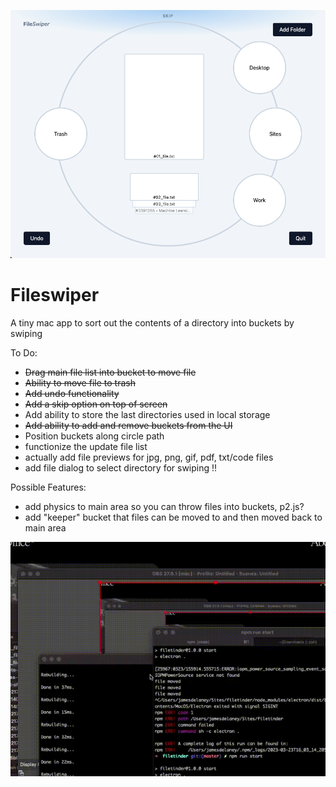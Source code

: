 ![Fileswiper](https://github.com/jamesdelaneyie/fileswiper/blob/master/progress_gifs/fileswiper-progress-1.png)

# Fileswiper

A tiny mac app to sort out the contents of a directory into buckets by swiping

To Do:
- ~~Drag main file list into bucket to move file~~
- ~~Ability to move file to trash~~
- ~~Add undo functionality~~
- ~~Add a skip option on top of screen~~
- Add ability to store the last directories used in local storage
- ~~Add ability to add and remove buckets from the UI~~
- Position buckets along circle path
- functionize the update file list
- actually add file previews for jpg, png, gif, pdf, txt/code files
- add file dialog to select directory for swiping !! 

Possible Features:
- add physics to main area so you can throw files into buckets, p2.js?
- add "keeper" bucket that files can be moved to and then moved back to main area


![Fileswiper](https://github.com/jamesdelaneyie/fileswiper/blob/master/progress_gifs/fileswiper.gif)